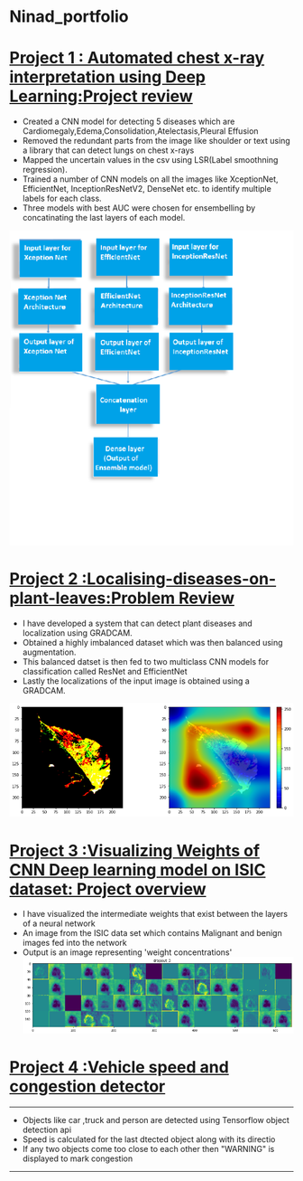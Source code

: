 # Ninad_portfolio



# [Project 1 : Automated chest x-ray interpretation using Deep Learning:Project review](https://github.com/nins15/Automated-chest-x-ray-interpretation-using-Deep-Learning)
* Created a CNN model for detecting 5 diseases which are Cardiomegaly,Edema,Consolidation,Atelectasis,Pleural Effusion
* Removed the redundant parts from the image like shoulder or text using a library that can detect lungs on chest x-rays
* Mapped the uncertain values in the csv using LSR(Label smoothning regression).
* Trained a number of CNN models on all the images like XceptionNet, EfficientNet, InceptionResNetV2, DenseNet etc. to identify multiple labels for each class.
* Three models with best AUC were chosen for ensembelling by concatinating the last layers of each model.

![](/Ensembleimage.png)
 
 
# [Project 2 :Localising-diseases-on-plant-leaves:Problem Review](https://github.com/nins15/Localising-diseases-on-plant-leaves)
* I have developed a system that can detect plant diseases and localization using GRADCAM.
* Obtained a highly imbalanced dataset which was then balanced using augmentation.
* This balanced datset is then fed to two multiclass CNN models for classification called ResNet and EfficientNet
* Lastly the localizations of the input image is obtained using a GRADCAM.


![](/finalresult.png)


# [Project 3 :Visualizing Weights of CNN Deep learning model on ISIC dataset: Project overview](https://github.com/nins15/Visualizing-Weights-of-CNN-model-on-ISIC-dataset)
* I have visualized the intermediate weights that exist between the layers of a neural network
* An image from the ISIC data set which contains Malignant and benign images fed into the network
* Output is an image representing 'weight concentrations'
![](/weights.png)



# [Project 4 :Vehicle speed and congestion detector](https://github.com/nins15/Vehicle-speed-and-congestion-detector)
---


* Objects like car ,truck and person are detected using Tensorflow object detection api
* Speed is calculated for the last dtected object along with its directio
* If any two objects come too close to each other then "WARNING" is displayed to mark congestion

---

